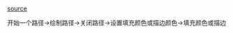 [source](https://juejin.im/book/5a0ab8e2f265da43111fbab2/section/5a0bd02e518825293b4fd87c)

开始一个路径->绘制路径->关闭路径->设置填充颜色或描边颜色->填充颜色或描边
